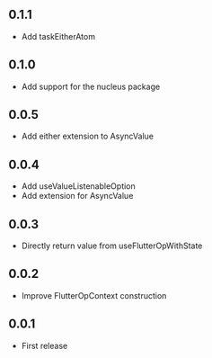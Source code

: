 ## 0.1.1

- Add taskEitherAtom

## 0.1.0

- Add support for the nucleus package

## 0.0.5

- Add either extension to AsyncValue

## 0.0.4

- Add useValueListenableOption
- Add extension for AsyncValue

## 0.0.3

- Directly return value from useFlutterOpWithState

## 0.0.2

- Improve FlutterOpContext construction

## 0.0.1

- First release
